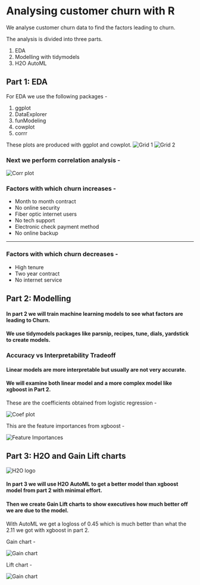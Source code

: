 # Analysing customer churn with R

We analyse customer churn data to find the factors leading to churn.

The analysis is divided into three parts.
1. EDA
2. Modelling with tidymodels
3. H2O AutoML

## Part 1: EDA

For EDA we use the following packages -
1. ggplot
2. DataExplorer
3. funModeling
4. cowplot
5. corrr

These plots are produced with ggplot and cowplot.
![Grid 1](https://github.com/Arun-Vasist/customer-churn/blob/master/grid1.png)
![Grid 2](https://github.com/Arun-Vasist/customer-churn/blob/master/grid2.png)



### Next we perform correlation analysis -
![Corr plot](https://github.com/Arun-Vasist/customer-churn/blob/master/corr_plot.png)


### Factors with which churn increases -
* Month to month contract
* No online security
* Fiber optic internet users
* No tech support
* Electronic check payment method
* No online backup
***
### Factors with which churn decreases -
* High tenure
* Two year contract
* No internet service


## Part 2: Modelling

#### In part 2 we will train machine learning models to see what factors are leading to Churn.
#### We use tidymodels packages like parsnip, recipes, tune, dials, yardstick to create models.

### Accuracy vs Interpretability Tradeoff

#### Linear models are more interpretable but usually are not very accurate.
#### We will examine both linear model and a more complex model like xgboost in Part 2.

These are the coefficients obtained from logistic regression -

![Coef plot](https://github.com/Arun-Vasist/customer-churn/blob/master/coef_plot.png)

This are the feature importances from xgboost -

![Feature Importances](https://github.com/Arun-Vasist/customer-churn/blob/master/feature_importances.png)

## Part 3: H2O and Gain Lift charts

![H2O logo](https://www.h2o.ai/wp-content/themes/h2o2018/templates/dist/images/h2o_logo.svg)

#### In part 3 we will use H2O AutoML to get a better model than xgboost model from part 2 with minimal effort.
#### Then we create Gain Lift charts to show executives how much better off we are due to the model.

With AutoML we get a logloss of 0.45 which is much better than what the 2.11 we got with xgboost in part 2.

Gain chart -

![Gain chart](https://github.com/Arun-Vasist/customer-churn/blob/master/gain_chart.png)

Lift chart -

![Gain chart](https://github.com/Arun-Vasist/customer-churn/blob/master/lift_chart.png)




